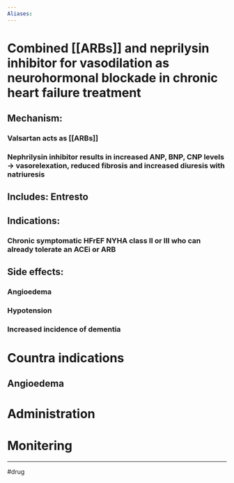 ```yaml
---
Aliases:
---
```

# Combined [[ARBs]] and neprilysin inhibitor for vasodilation as neurohormonal blockade in chronic heart failure treatment
## Mechanism:
### Valsartan acts as [[ARBs]]
### Nephrilysin inhibitor results in increased ANP, BNP, CNP levels -> vasorelexation, reduced fibrosis and increased diuresis with natriuresis
## Includes: Entresto
## Indications:
### Chronic symptomatic HFrEF NYHA class II or III who can already tolerate an ACEi or ARB
## Side effects:
### Angioedema
### Hypotension
### Increased incidence of dementia
# Countra indications

## Angioedema
# Administration 
# Monitering 

---
#drug 